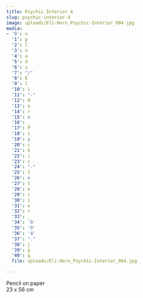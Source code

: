 ```yaml
---
title: Psychic Interior 4
slug: psychic-interior-4
image: uploads/Eli-Horn_Psychic-Interior_004.jpg
media:
- '0': u
  '1': p
  '2': l
  '3': o
  '4': a
  '5': d
  '6': s
  '7': "/"
  '8': E
  '9': l
  '10': i
  '11': "-"
  '12': H
  '13': o
  '14': r
  '15': n
  '16': _
  '17': P
  '18': s
  '19': y
  '20': c
  '21': h
  '22': i
  '23': c
  '24': "-"
  '25': I
  '26': n
  '27': t
  '28': e
  '29': r
  '30': i
  '31': o
  '32': r
  '33': _
  '34': '0'
  '35': '0'
  '36': '4'
  '37': "."
  '38': j
  '39': p
  '40': g
  file: uploads/Eli-Horn_Psychic-Interior_004.jpg

---
```

Pencil on paper  
23 x 56 cm